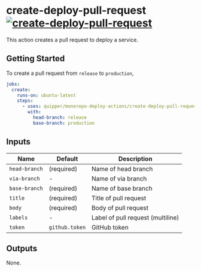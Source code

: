 # create-deploy-pull-request [![create-deploy-pull-request](https://github.com/int128/typescript-actions-monorepo/actions/workflows/create-deploy-pull-request.yaml/badge.svg)](https://github.com/int128/typescript-actions-monorepo/actions/workflows/create-deploy-pull-request.yaml)

This action creates a pull request to deploy a service.

## Getting Started

To create a pull request from `release` to `production`,

```yaml
jobs:
  create:
    runs-on: ubuntu-latest
    steps:
      - uses: quipper/monorepo-deploy-actions/create-deploy-pull-request@v1
        with:
          head-branch: release
          base-branch: production
```

## Inputs

| Name          | Default        | Description                       |
| ------------- | -------------- | --------------------------------- |
| `head-branch` | (required)     | Name of head branch               |
| `via-branch`  | -              | Name of via branch                |
| `base-branch` | (required)     | Name of base branch               |
| `title`       | (required)     | Title of pull request             |
| `body`        | (required)     | Body of pull request              |
| `labels`      | -              | Label of pull request (multiline) |
| `token`       | `github.token` | GitHub token                      |

## Outputs

None.
